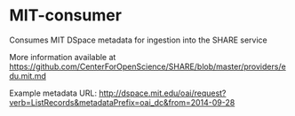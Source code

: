 MIT-consumer
============

Consumes MIT DSpace metadata for ingestion into the SHARE service

More information available at https://github.com/CenterForOpenScience/SHARE/blob/master/providers/edu.mit.md

Example metadata URL: http://dspace.mit.edu/oai/request?verb=ListRecords&metadataPrefix=oai_dc&from=2014-09-28